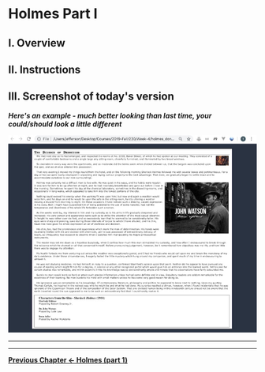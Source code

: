 # Holmes Part I

## I. Overview

## II. Instructions

## III. Screenshot of today's version

***Here's an example - much better looking than last time, your could/should look a little different***

![screenshot](_images/HW-holmes-2.jpg)

<hr><hr>

 **[Previous Chapter <- Holmes (part 1)](holmes-part-1.md)**
